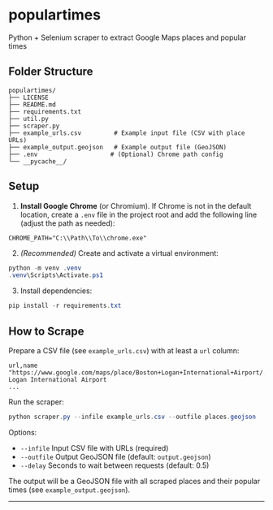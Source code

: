 # populartimes

Python + Selenium scraper to extract Google Maps places and popular times

## Folder Structure

```text
populartimes/
├── LICENSE
├── README.md
├── requirements.txt
├── util.py
├── scraper.py
├── example_urls.csv         # Example input file (CSV with place URLs)
├── example_output.geojson   # Example output file (GeoJSON)
├── .env                    # (Optional) Chrome path config
└── __pycache__/
```

## Setup

1. **Install Google Chrome** (or Chromium). If Chrome is not in the default location, create a `.env` file in the project root and add the following line (adjust the path as needed):

 ```properties
 CHROME_PATH="C:\\Path\\To\\chrome.exe"
 ```

2. *(Recommended)* Create and activate a virtual environment:

 ```powershell
 python -m venv .venv
 .venv\Scripts\Activate.ps1
 ```

3. Install dependencies:

 ```powershell
 pip install -r requirements.txt
 ```

## How to Scrape

Prepare a CSV file (see `example_urls.csv`) with at least a `url` column:

```csv
url,name
"https://www.google.com/maps/place/Boston+Logan+International+Airport/...",Boston Logan International Airport
...
```

Run the scraper:

```powershell
python scraper.py --infile example_urls.csv --outfile places.geojson
```

Options:

- `--infile`   Input CSV file with URLs (required)
- `--outfile`  Output GeoJSON file (default: `output.geojson`)
- `--delay`    Seconds to wait between requests (default: 0.5)

The output will be a GeoJSON file with all scraped places and their popular times (see `example_output.geojson`).

---
